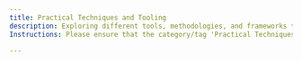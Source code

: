 ```yaml
---
title: Practical Techniques and Tooling
description: Exploring different tools, methodologies, and frameworks to improve Agile and DevOps practices.
Instructions: Please ensure that the category/tag 'Practical Techniques and Tooling' is only applied to content that explores different tools, methodologies, and frameworks to improve Agile and DevOps practices.

---
```


